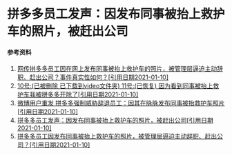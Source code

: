 # 拼多多员工发声：因发布同事被抬上救护车的照片，被赶出公司



#### 参考资料

1. [网传拼多多员工因在网上发布同事被抬上救护车的照片，被管理层逼迫主动辞职、赶出公司？事件真实性如何？[引用日期2021-01-10]](https://www.zhihu.com/question/438581129)
2. [10号:(已被删除 已下载到video文件夹) 11号:(已恢复) 因为看到同事被抬上救护车我被拼多多开除了[引用日期2021-01-10]](https://www.bilibili.com/video/BV1iT4y1N7AU)
3. [微博用户重发 拼多多强制威胁辞退员工：因其在脉脉发布同事被抬救护车照片[引用日期2021-01-10]](https://weibo.com/tv/show/4591908337418273)
4. [拼多多员工发声：因发布同事被抬上救护车的照片，被赶出公司[引用日期2021-01-10]](https://www.lieyunwang.com/archives/473120)
5. [拼多多员工因发布同事被抬上救护车的照片，被管理层逼迫主动辞职、赶出公司？[引用日期2021-01-10]](https://www.163.com/dy/article/G003KUR10536RWBA.html)
